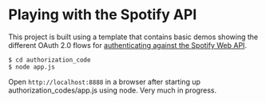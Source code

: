 # Playing with the Spotify API

This project is built using a template that contains basic demos showing the different OAuth 2.0 flows for [authenticating against the Spotify Web API](https://developer.spotify.com/web-api/authorization-guide/).

    $ cd authorization_code
    $ node app.js

Open `http://localhost:8888` in a browser after starting up authorization_codes/app.js using node.
Very much in progress.
